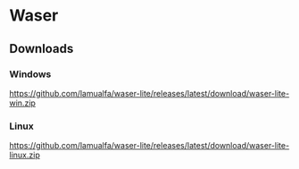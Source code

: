 # Waser

## Downloads

### Windows

https://github.com/lamualfa/waser-lite/releases/latest/download/waser-lite-win.zip

### Linux

https://github.com/lamualfa/waser-lite/releases/latest/download/waser-lite-linux.zip